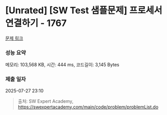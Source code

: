 # [Unrated] [SW Test 샘플문제] 프로세서 연결하기 - 1767 

[문제 링크](https://swexpertacademy.com/main/code/problem/problemDetail.do?contestProbId=AV4suNtaXFEDFAUf) 

### 성능 요약

메모리: 103,568 KB, 시간: 444 ms, 코드길이: 3,145 Bytes

### 제출 일자

2025-07-27 23:10



> 출처: SW Expert Academy, https://swexpertacademy.com/main/code/problem/problemList.do